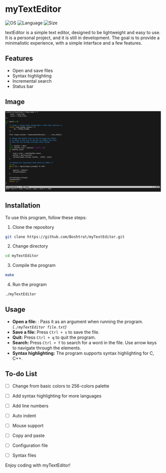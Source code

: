 # myTextEditor

![OS](https://img.shields.io/badge/Linux-FCC624?style=for-the-badge&logo=linux&logoColor=black)
![Language](https://img.shields.io/badge/C-00599C?style=for-the-badge&logo=c&logoColor=white)
![Size](https://img.shields.io/github/repo-size/Boshtrat/myTextEditor?style=for-the-badge)


textEditor is a simple text editor, designed to be lightweight and easy to use.
It is a personal project, and it is still in development. 
The goal is to provide a minimalistic experience, with a simple interface and a few features.

## Features

- Open and save files
- Syntax highlighting
- Incremental search
- Status bar

## Image

![myTextEditor](myTextEditorExample.png)


## Installation

To use this program, follow these steps:

1. Clone the repository
```bash
git clone https://github.com/Boshtrat/myTextEditor.git
```

2. Change directory
```bash
cd myTextEditor
```

3. Compile the program
```bash
make
```

4. Run the program
```bash
./myTextEditor
```

## Usage

- **Open a file:** : Pass it as an argument when running the program. *(`./myTextEditor file.txt`)*
- **Save a file:** Press `Ctrl + s` to save the file.
- **Quit:** Press `Ctrl + q` to quit the program.
- **Search:** Press `Ctrl + f` to search for a word in the file. Use arrow keys to navigate through the elements.
- **Syntax highlighting:** The program supports syntax highlighting for C, C++.

## To-do List

- [ ] Change from basic colors to 256-colors palette
- [ ] Add syntax highlighting for more languages
- [ ] Add line numbers
- [ ] Auto indent
- [ ] Mouse support
- [ ] Copy and paste
- [ ] Configuration file
- [ ] Syntax files


Enjoy coding with myTextEditor!